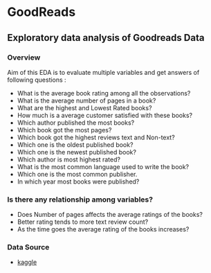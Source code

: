 # GoodReads
## Exploratory data analysis of Goodreads Data

### Overview
Aim of this EDA is to evaluate multiple variables and get answers of following questions :
- What is the average book rating among all the observations?
- What is the average number of pages in a book?
- What are the highest and Lowest Rated books?
- How much is a average customer satisfied with these books?
- Which author published the most books?
- Which book got the most pages?
- Which book got the highest reviews text and Non-text?
- Which one is the oldest published book?
- Which one is the newest published book?
- Which author is most highest rated?
- What is the most common language used to write the book?
- Which one is the most common publisher.
- In which year most books were published?

### Is there any relationship among variables?
- Does Number of pages affects the average ratings of the books?
- Better rating tends to more text review count?
- As the time goes the average rating of the books increases?

### Data Source
- [kaggle](https://www.kaggle.com/jealousleopard/goodreadsbooks)
